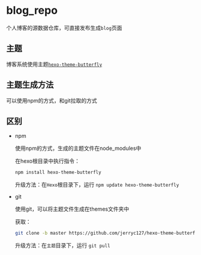 # blog_repo
个人博客的源数据仓库，可直接发布生成`blog`页面

## 主题
博客系统使用主题[`hexo-theme-butterfly`](https://github.com/jerryc127/hexo-theme-butterfly)

## 主题生成方法
可以使用npm的方式，和git拉取的方式

## 区别
- npm
  
  使用npm的方式，生成的主题文件在node_modules中
  
  在hexo根目录中执行指令：
  
  ```bash
  npm install hexo-theme-butterfly
  ```
  
  升级方法：在`Hexo`根目录下，运行 `npm update hexo-theme-butterfly`
  
- git
  
  使用git，可以将主题文件生成在themes文件夹中

  获取：

  ```bash
  git clone -b master https://github.com/jerryc127/hexo-theme-butterfly.git themes/butterfly
  ```

  升级方法：在`主题`目录下，运行 `git pull`
